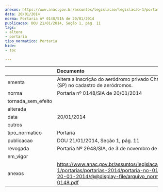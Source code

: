 ```yaml
---
anexos: https://www.anac.gov.br/assuntos/legislacao/legislacao-1/portarias/portarias-2014/portaria-no-0148-sia-de-20-01-2014/@@display-file/arquivo_norma/PA2014-0148.pdf
data: 20/01/2014
norma: Portaria nº 0148/SIA de 20/01/2014
publicacao: DOU 21/01/2014, Seção 1, pág. 11
tags:
- altera
- portaria
tipo_normatico: Portaria
hide: 
- toc 
 
---
```


|                    | Documento                                                                                                                                                         |
|:-------------------|:------------------------------------------------------------------------------------------------------------------------------------------------------------------|
| ementa             | Altera a inscrição do aeródromo privado Chácara MCL (SP) no cadastro de aeródromos.                                                                               |
| norma              | Portaria nº 0148/SIA de 20/01/2014                                                                                                                                |
| tornada_sem_efeito |                                                                                                                                                                   |
| alterada           |                                                                                                                                                                   |
| data               | 20/01/2014                                                                                                                                                        |
| outros             |                                                                                                                                                                   |
| tipo_normatico     | Portaria                                                                                                                                                          |
| publicacao         | DOU 21/01/2014, Seção 1, pág. 11                                                                                                                                  |
| revogada           | Portaria Nº 2948/SIA, de 3 de novembro de 2015                                                                                                                    |
| em_vigor           |                                                                                                                                                                   |
| anexos             | https://www.anac.gov.br/assuntos/legislacao/legislacao-1/portarias/portarias-2014/portaria-no-0148-sia-de-20-01-2014/@@display-file/arquivo_norma/PA2014-0148.pdf |